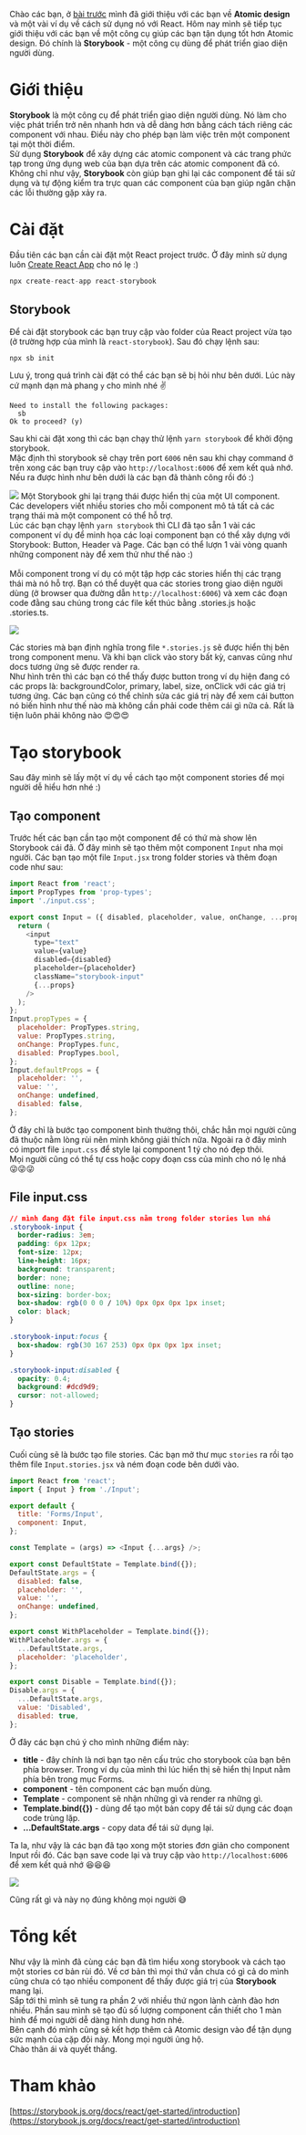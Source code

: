 Chào các bạn, ở [bài trước](https://viblo.asia/p/atomic-design-va-cach-dung-ap-dung-vao-react-bJzKmr8EZ9N) mình đã giới thiệu với các bạn về **Atomic design** và một vài ví dụ về cách sử dụng nó với React. Hôm nay mình sẽ tiếp tục giới thiệu với các bạn về một công cụ giúp các bạn tận dụng tốt hơn Atomic design. Đó chính là **Storybook** - một công cụ dùng để phát triển giao diện người dùng.
# Giới thiệu
**Storybook** là một công cụ để phát triển giao diện người dùng. Nó làm cho việc phát triển trở nên nhanh hơn và dễ dàng hơn bằng cách tách riêng các component với nhau. Điều này cho phép bạn làm việc trên một component tại một thời điểm. <br>
Sử dụng **Storybook** để xây dựng các atomic component và các trang phức tạp trong ứng dụng web của bạn dựa trên các atomic component đã có. <br>
Không chỉ như vậy, **Storybook** còn giúp bạn ghi lại các component để tái sử dụng và tự động kiểm tra trực quan các component của bạn giúp ngăn chặn các lỗi thường gặp xảy ra.
# Cài đặt
Đầu tiên các bạn cần cài đặt một React project trước. Ở đây mình sử dụng luôn [Create React App](https://reactjs.org/docs/create-a-new-react-app.html) cho nó lẹ :)
```js
npx create-react-app react-storybook
```
## Storybook
Để cài đặt storybook các bạn truy cập vào folder của React project vừa tạo (ở trường hợp của mình là `react-storybook`). Sau đó chạy lệnh sau:
```js
npx sb init
```
Lưu ý, trong quá trình cài đặt có thể các bạn sẽ bị hỏi như bên dưới. Lúc này cứ mạnh dạn mà phang `y` cho mình nhé :v: 
```
Need to install the following packages:
  sb
Ok to proceed? (y)
```
Sau khi cài đặt xong thì các bạn chạy thử lệnh `yarn storybook` để khởi động storybook. <br>
Mặc định thì storybook sẽ chạy trên port `6006` nên sau khi chạy command ở trên xong các bạn truy cập vào `http://localhost:6006` để xem kết quả nhớ. Nếu ra được hình như bên dưới là các bạn đã thành công rồi đó :)

![](https://images.viblo.asia/a18d66cd-e60a-41da-93ca-abed7b7ac1d5.png)
Một Storybook ghi lại trạng thái được hiển thị của một UI component. Các developers viết nhiều stories cho mỗi component mô tả tất cả các trạng thái mà một component có thể hỗ trợ.<br>
Lúc các bạn chạy lệnh `yarn storybook` thì CLI đã tạo sẵn 1 vài các component ví dụ để minh họa các loại component bạn có thể xây dựng với Storybook: Button, Header và Page. Các bạn có thể lượn 1 vài vòng quanh những component này để xem thử như thế nào :)<br><br>
Mỗi component trong ví dụ có một tập hợp các stories hiển thị các trạng thái mà nó hỗ trợ. Bạn có thể duyệt qua các stories trong giao diện người dùng (ở browser qua đường dẫn `http://localhost:6006`) và xem các đoạn code đằng sau chúng trong các file kết thúc bằng .stories.js hoặc .stories.ts.

![](https://images.viblo.asia/750d2572-c893-4699-a409-480e724fb746.png)

Các stories mà bạn định nghĩa trong file `*.stories.js` sẽ được hiển thị bên trong component menu. Và khi bạn click vào story bất kỳ, canvas cũng như docs tương ứng sẽ được render ra.<br>
Như hình trên thì các bạn có thể thấy được button trong ví dụ hiện đang có các props là: backgroundColor, primary, label, size, onClick với các giá trị tương ứng. Các bạn cũng có thể chỉnh sửa các giá trị này để xem cái button nó biến hình như thế nào mà không cần phải code thêm cái gì nữa cả. Rất là tiện luôn phải không nào :heart_eyes::heart_eyes::heart_eyes:
# Tạo storybook
Sau đây mình sẽ lấy một ví dụ về cách tạo một component stories để mọi người dễ hiểu hơn nhé :)
## Tạo component
Trước hết các bạn cần tạo một component để có thứ mà show lên Storybook cái đã.
Ở đây mình sẽ tạo thêm một component `Input` nha mọi người. Các bạn tạo một file `Input.jsx` trong folder stories và thêm đoạn code như sau:
```js
import React from 'react';
import PropTypes from 'prop-types';
import './input.css';

export const Input = ({ disabled, placeholder, value, onChange, ...props }) => {
  return (
    <input
      type="text"
      value={value}
      disabled={disabled}
      placeholder={placeholder}
      className="storybook-input"
      {...props}
    />
  );
};
Input.propTypes = {
  placeholder: PropTypes.string,
  value: PropTypes.string,
  onChange: PropTypes.func,
  disabled: PropTypes.bool,
};
Input.defaultProps = {
  placeholder: '',
  value: '',
  onChange: undefined,
  disabled: false,
};
```
Ở đây chỉ là bước tạo component bình thường thôi, chắc hẳn mọi người cũng đã thuộc nằm lòng rùi nên mình không giải thích nữa.
Ngoài ra ở đây mình có import file `input.css` để style lại component 1 tý cho nó đẹp thôi.<br>
Mọi người cũng có thể tự css hoặc copy đoạn css của mình cho nó lẹ nhá :stuck_out_tongue_winking_eye::stuck_out_tongue_winking_eye::stuck_out_tongue_winking_eye:
## File input.css
```css
// mình đang đặt file input.css nằm trong folder stories lun nhá
.storybook-input {
  border-radius: 3em;
  padding: 6px 12px;
  font-size: 12px;
  line-height: 16px;
  background: transparent;
  border: none;
  outline: none;
  box-sizing: border-box;
  box-shadow: rgb(0 0 0 / 10%) 0px 0px 0px 1px inset;
  color: black;
}

.storybook-input:focus {
  box-shadow: rgb(30 167 253) 0px 0px 0px 1px inset;
}

.storybook-input:disabled {
  opacity: 0.4;
  background: #dcd9d9;
  cursor: not-allowed;
}
```
## Tạo stories 
Cuối cùng sẽ là bước tạo file stories. Các bạn mở thư mục `stories` ra rồi tạo thêm file `Input.stories.jsx` và ném đoạn code bên dưới vào.
```js
import React from 'react';
import { Input } from './Input';

export default {
  title: 'Forms/Input',
  component: Input,
};

const Template = (args) => <Input {...args} />;

export const DefaultState = Template.bind({});
DefaultState.args = {
  disabled: false,
  placeholder: '',
  value: '',
  onChange: undefined,
};

export const WithPlaceholder = Template.bind({});
WithPlaceholder.args = {
  ...DefaultState.args,
  placeholder: 'placeholder',
};

export const Disable = Template.bind({});
Disable.args = {
  ...DefaultState.args,
  value: 'Disabled',
  disabled: true,
};
```
Ở đây các bạn chú ý cho mình những điểm này:<br>
* **title** - đây chính là nơi bạn tạo nên cấu trúc cho storybook của bạn bên phía browser. Trong ví dụ của mình thì lúc hiển thị sẽ hiển thị Input nằm phía bên trong mục Forms.
* **component** - tên component các bạn muốn dùng.
* **Template** - component sẽ nhận những gì và render ra những gì.
* **Template.bind({})** - dùng để tạo một bản copy để tái sử dụng các đoạn code trùng lặp.
* **...DefaultState.args** - copy data để tái sử dụng lại.

Ta la, như vậy là các bạn đã tạo xong một stories đơn giản cho component Input rồi đó. Các bạn save code lại và truy cập vào `http://localhost:6006` để xem kết quả nhớ :laughing::laughing::laughing:

![](https://images.viblo.asia/2b6b9aa9-5f1d-4b3e-bc39-1b09a6afc8a7.png)

Cũng rất gì và này nọ đúng không mọi người :sweat_smile: <br>
# Tổng kết
Như vậy là mình đã cùng các bạn đã tìm hiểu xong storybook và cách tạo một stories cơ bản rùi đó. Về cơ bản thì mọi thứ vẫn chưa có gì cả do mình cũng chưa có tạo nhiều component để thấy được giá trị của **Storybook** mang lại.<br>
Sắp tới thì mình sẽ tung ra phần 2 với nhiều thứ ngon lành cành đào hơn nhiều. Phần sau mình sẽ tạo đủ số lượng component cần thiết cho 1 màn hình để mọi người dễ dàng hình dung hơn nhé. <br>
Bên cạnh đó mình cũng sẽ kết hợp thêm cả Atomic design vào để tận dụng sức mạnh của cặp đôi này. Mong mọi người ủng hộ. <br>
Chào thân ái và quyết thắng.
# Tham khảo
[https://storybook.js.org/docs/react/get-started/introduction](https://storybook.js.org/docs/react/get-started/introduction)
